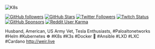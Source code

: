 ![K8s](https://user-images.githubusercontent.com/32914889/152344175-e068c21b-d9b3-4fd5-b0f9-4ae618f7091b.png)

[![GitHub followers](https://img.shields.io/github/followers/procheeseburger?logo=GitHub&style=for-the-badge)](https://github.com/procheeseburger)
[![GitHub Stars](https://img.shields.io/github/stars/procheeseburger?logo=github&style=for-the-badge)](https://github.com/procheeseburger)
[![Twitter Followers](https://img.shields.io/twitter/follow/procheeseburger?color=0E7FC0&label=follow&logo=twitter&style=for-the-badge)](https://twitter.com/procheeseburger)
[![Twitch Status](https://img.shields.io/twitch/status/procheeseburger?color=9147FF&logo=twitch&style=for-the-badge)](https://twitch.tv/procheeseburger)
[![GitHub Sponsors](https://img.shields.io/github/sponsors/procheeseburger?color=BF4B8A&logo=githubsponsors&style=for-the-badge)](https://github.com/sponsors/procheeseburger)
[![Reddit User Karma](https://img.shields.io/reddit/user-karma/combined/procheeseburger?logo=reddit)](https://www.reddit.com/user/procheeseburger)

Husband, American, US Army Vet, Tesla Enthusiasts, #Paloaltonetworks #Helm #Kubernetes ☸ #K8s #K3s #Docker 🐳 #Ansible #LXD #LXC #Cardano http://weir.live
